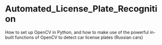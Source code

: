 # Automated_License_Plate_Recognition
How to set up OpenCV in Python, and how to make use of the powerful in-built functions of OpenCV to detect car license plates (Russian cars)
